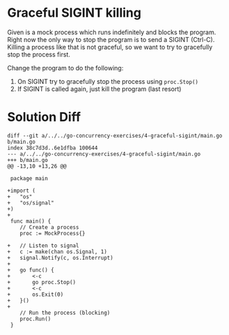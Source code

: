 # Graceful SIGINT killing

Given is a mock process which runs indefinitely and blocks the program. Right now the only way to stop the program is to send a SIGINT (Ctrl-C). Killing a process like that is not graceful, so we
want to try to gracefully stop the process first.

Change the program to do the following:
   1. On SIGINT try to gracefully stop the process using
          `proc.Stop()`
   2. If SIGINT is called again, just kill the program (last resort)

# Solution Diff

```
diff --git a/../../go-concurrency-exercises/4-graceful-sigint/main.go b/main.go
index 38c7d3d..6e1dfba 100644
--- a/../../go-concurrency-exercises/4-graceful-sigint/main.go
+++ b/main.go
@@ -13,10 +13,26 @@
 
 package main
 
+import (
+	"os"
+	"os/signal"
+)
+
 func main() {
 	// Create a process
 	proc := MockProcess{}
 
+	// Listen to signal
+	c := make(chan os.Signal, 1)
+	signal.Notify(c, os.Interrupt)
+
+	go func() {
+		<-c
+		go proc.Stop()
+		<-c
+		os.Exit(0)
+	}()
+
 	// Run the process (blocking)
 	proc.Run()
 }
```